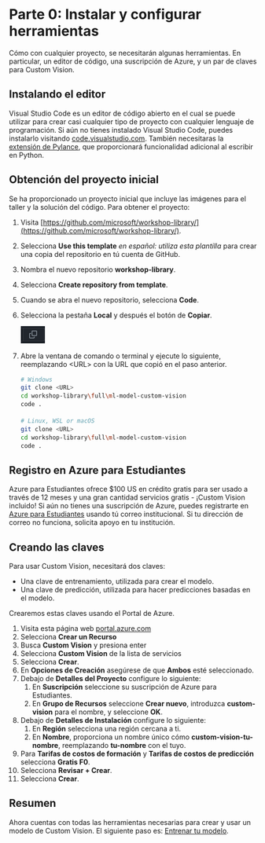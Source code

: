 # Parte 0: Instalar y configurar herramientas

Cómo con cualquier proyecto, se necesitarán algunas herramientas. En particular, un editor de código, una suscripción de Azure, y un par de claves para Custom Vision. 

## Instalando el editor

Visual Studio Code es un editor de código abierto en el cual se puede utilizar para crear casi cualquier tipo de proyecto con cualquier lenguaje de programación. Si aún no tienes instalado Visual Studio Code, puedes instalarlo visitando [code.visualstudio.com](https://code.visualstudio.com). También necesitaras la [extensión de Pylance](https://marketplace.visualstudio.com/items?itemName=ms-python.vscode-pylance), que proporcionará funcionalidad adicional al escribir en Python.

## Obtención del proyecto inicial

Se ha proporcionado un proyecto inicial que incluye las imágenes para el taller y la solución del código. Para obtener el proyecto: 

1. Visita [https://github.com/microsoft/workshop-library/](https://github.com/microsoft/workshop-library/). 
1. Selecciona **Use this template** _en español: utiliza esta plantilla_ para crear una copia del repositorio en tú cuenta de GitHub.
1. Nombra el nuevo repositorio **workshop-library**. 
1. Selecciona **Create repository from template**. 
1. Cuando se abra el nuevo repositorio, selecciona **Code**. 
1. Selecciona la pestaña **Local** y después el botón de **Copiar**. 


    ![icono de copiar](../../images/copy.png)
    
1. Abre la ventana de comando o terminal y ejecute lo siguiente, reemplazando \<URL\> con la URL que copió en el paso anterior. 

    ```bash
    # Windows
    git clone <URL>
    cd workshop-library\full\ml-model-custom-vision
    code .

    # Linux, WSL or macOS
    git clone <URL>
    cd workshop-library\full\ml-model-custom-vision
    code .
    ```

## Registro en Azure para Estudiantes

Azure para Estudiantes ofrece $100 US en crédito gratis para ser usado a través de 12 meses y una gran cantidad servicios gratis - ¡Custom Vision incluido! Si aún no tienes una suscripción de Azure, puedes registrarte en [Azure para Estudiantes](https://azure.microsoft.com/free/students) usando tú correo institucional. Si tu dirección de correo no funciona, solicita apoyo en tu institución. 

## Creando las claves

Para usar Custom Vision, necesitará dos claves: 

- Una clave de entrenamiento, utilizada para crear el modelo. 
- Una clave de predicción, utilizada para hacer predicciones basadas en el modelo. 

Crearemos estas claves usando el Portal de Azure. 


1. Visita esta página web [portal.azure.com](https://portal.azure.com)
1. Selecciona **Crear un Recurso**
1. Busca **Custom Vision** y presiona enter
1. Selecciona **Custom Vision** de la lista de servicios
1. Selecciona **Crear**.  
1. En **Opciones de Creación** asegúrese de que **Ambos** esté seleccionado. 
2. Debajo de **Detalles del Proyecto** configure lo siguiente: 
    1. En **Suscripción**  seleccione su suscripción de Azure para Estudiantes. 
    1. En **Grupo de Recursos** seleccione **Crear nuevo**, introduzca  **custom-vision** para el nombre, y seleccione **OK**. 
4. Debajo de **Detalles de Instalación** configure lo siguiente: 
    1. En **Región** selecciona una región cercana a ti. 
    1. En **Nombre**, proporciona un nombre único cómo  **custom-vision-tu-nombre**, reemplazando **tu-nombre** con el tuyo. 
6. Para **Tarifas de costos de formación** y **Tarifas de costos de predicción** selecciona **Gratis F0**.
7. Selecciona **Revisar + Crear**.
8. Selecciona **Crear**.


## Resumen

Ahora cuentas con todas las herramientas necesarias para crear y usar un modelo de Custom Vision. El siguiente paso es: [Entrenar tu modelo](./train-es.md).
